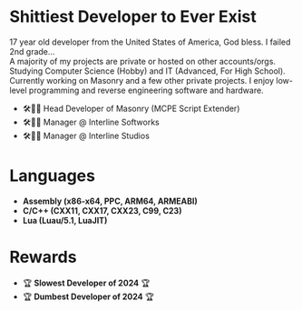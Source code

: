 # Shittiest Developer to Ever Exist

17 year old developer from the United States of America, God bless. I failed 2nd grade...    
A majority of my projects are private or hosted on other accounts/orgs. Studying Computer Science (Hobby) and IT (Advanced, For High School).  
Currently working on Masonry and a few other private projects. I enjoy low-level programming and reverse engineering software and hardware.  

- 🛠️👨‍💼 Head Developer of Masonry (MCPE Script Extender)
- 🛠️👨‍💼 Manager @ Interline Softworks  
- 🛠️👨‍💼 Manager @ Interline Studios

# Languages

- **Assembly (x86-x64, PPC, ARM64, ARMEABI)**
- **C/C++ (CXX11, CXX17, CXX23, C99, C23)**  
- **Lua (Luau/5.1, LuaJIT)**  

# Rewards

- 🏆 **Slowest Developer of 2024** 🏆
- 🏆 **Dumbest Developer of 2024** 🏆
